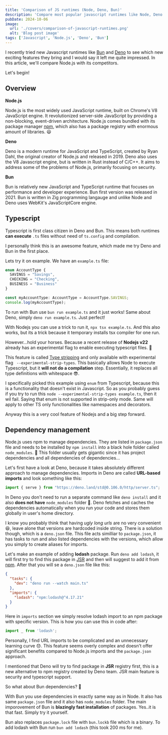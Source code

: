 ```yaml
---
title: 'Comparison of JS runtimes (Node, Deno, Bun)'
description: 'Compare most popular javascript runtimes like Node, Deno and Bun'
pubDate: 2024-10-06
image:
  url: './covers/comparison-of-javascript-runtimes.png'
  alt: 'Blog post image'
tags: ['Javascript', 'Node.js', 'Deno', 'Bun']
---
```


I recently tried new Javascript runtimes like [Bun](https://bun.sh/) and [Deno](https://deno.com/) to see which new exciting features they bring and I would say it left me quite impressed. In this article, we'll compare Node.js with its competitors.

Let's begin!

## Overview

**Node.js**

Node.js is the most widely used JavaScript runtime, built on Chrome's V8 JavaScript engine. It revolutionized server-side JavaScript by providing a non-blocking, event-driven architecture. Node.js comes bundled with its package manager [npm](https://www.npmjs.com/), which also has a package registry with enormous amount of libraries. 😃

**Deno**

Deno is a modern runtime for JavaScript and TypeScript, created by Ryan Dahl, the original creator of Node.js and released in 2019. Deno also uses the V8 Javascript engine, but is written in Rust instead of C/C++. It aims to address some of the problems of Node.js, primarily focusing on security.

**Bun**

Bun is relatively new JavaScript and TypeScript runtime that focuses on performance and developer experience. Bun first version was released in 2021. Bun is written in Zig programming langauge and unlike Node and Deno uses WebKit's JavaScriptCore engine.


## Typescript

Typescript is first class citizen in Deno and Bun. This means both runtimes **can execute** `.ts` files without need of `ts.config` and compilation. 

I personally think this is an awesome feature, which made me try Deno and Bun in the first place.

Lets try it on example. We have an `example.ts` file:

```typescript
enum AccountType {
  SAVINGS = "Savings",
  CHECKING = "Checking",
  BUSINESS = "Business"
}

const myAccountType: AccountType = AccountType.SAVINGS;
console.log(myAccountType); 
```

To run with Bun use `bun run example.ts` and it just works! Same about Deno, simply `deno run example.ts`. Just perfect!

With Nodejs you can use a trick to run it, `npx tsx example.ts`. And this also works, but its a trick because it temporary installs tsx compiler for one run.

However...hold your horses. Because a recent release of **Nodejs v22** already has an experimental flag to enable executing typescript files. 🧐

This feature is called [Type stripping](https://nodejs.org/api/typescript.html) and only available with experimental flag ` --experimental-strip-types`. This basically allows Node to execute Typescript, but it **will not do a compilation** step. Essentially, it replaces all type definitions with whitespace 😎.

I specifically picked this example using `enum` from Typescript, because this is a functionality that doesn't exist in Javascript. So as you probably guess if you try to run this `node --experimental-strip-types example.ts`, then it wil fail. Saying that enum is not supported in strip-only mode. Same will apply to other TS only functionalities like namespaces and decorators. 

Anyway this is a very cool feature of Nodejs and a big step forward.

## Dependency management

Node.js uses npm to manage dependencies. They are listed in `package.json` file and needs to be installed by `npm install` into a black hole folder called `node_modules`. 🌚 This folder usually gets gigantic since it has project dependencies and all dependencies of dependencies...

Let's first have a look at Deno, because it takes absolutely different approach to manage dependencies. Imports in Deno are called **URL-based imports** and look something like this:

```javascript
import { serve } from "https://deno.land/std@0.106.0/http/server.ts";
```

In Deno you don't need to run a separate command like `deno install` and it also **does not have** `node_modules` folder 🤯. Deno fetches and caches the dependencies automatically when you run your code and stores them globally in user's home directory.

I know you probably think that having _ugly long urls_ are no very convenient 😆, leave alone that versions are hardcoded inside string. There is a solution though, which is a `deno.json` file. This file acts similliar to `package.json`, it has tasks to run and also listed dependencies with the versions, which allow you simply to create aliases for imports. 

Let's make an example of adding **lodash** package. Run `deno add lodash`, it will first try to find this package in [JSR](https://jsr.io/) and then will suggest to add it from [npm](https://www.npmjs.com/). After that you will se a `deno.json` file like this:

```json
{
  "tasks": {
    "dev": "deno run --watch main.ts"
  },
  "imports": {
    "lodash": "npm:lodash@^4.17.21"
  }
}
```

Here in `imports` section we simply resolve lodash import to an npm package with specific version. This is how you can use this in code after:

```typescript
import _ from 'lodash';
```

Personally, I find URL imports to be complicated and an unnecessary learning curve 😞. This feature seems overly complex and doesn't offer significant benefits compared to Node.js imports and the `package.json` approach.

I mentioned that Deno will try to find package in **JSR** registry first, this is a new alternative to npm registry created by Deno team. JSR main feature is security and typescript support.

So what about Bun dependencies? 🤔

With Bun you use dependencies in exactly same way as in Node. It also has same `package.json` file and it also has `node_modules` folder. The main imporovement of Bun is **blazingly fast installation** of packages. Yes..it is that fast. Simply try it yourself. 

Bun also replaces `package.lock` file with `bun.lockb` file which is a binary. To add lodash with Bun run `bun add lodash` (this took 200 ms for me).

<!-- ## Final

Huh, it was a long journey! You can find more info in [official documentation](https://nodejs.org/docs/latest/api/).

I hope you can feel now more confident using unpopular features of Node.js 😄! -->
